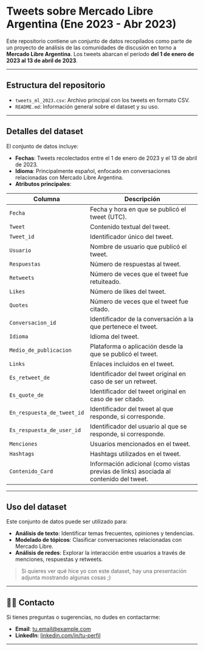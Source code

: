 # Tweets sobre Mercado Libre Argentina (Ene 2023 - Abr 2023)  

Este repositorio contiene un conjunto de datos recopilados como parte de un proyecto de análisis de las comunidades de discusión en torno a **Mercado Libre Argentina**. Los tweets abarcan el período **del 1 de enero de 2023 al 13 de abril de 2023**.  

---

## **Estructura del repositorio**  
- `tweets_ml_2023.csv`: Archivo principal con los tweets en formato CSV.  
- `README.md`: Información general sobre el dataset y su uso.  

---

## **Detalles del dataset**  
El conjunto de datos incluye:  
- **Fechas**: Tweets recolectados entre el 1 de enero de 2023 y el 13 de abril de 2023.  
- **Idioma**: Principalmente español, enfocado en conversaciones relacionadas con Mercado Libre Argentina.  
- **Atributos principales**:  

| **Columna**              | **Descripción**                                                                                  |  
|---------------------------|--------------------------------------------------------------------------------------------------|  
| `Fecha`                  | Fecha y hora en que se publicó el tweet (UTC).                                                  |  
| `Tweet`                  | Contenido textual del tweet.                                                                    |  
| `Tweet_id`               | Identificador único del tweet.                                                                  |  
| `Usuario`                | Nombre de usuario que publicó el tweet.                                                         |  
| `Respuestas`             | Número de respuestas al tweet.                                                                  |  
| `Retweets`               | Número de veces que el tweet fue retuiteado.                                                    |  
| `Likes`                  | Número de likes del tweet.                                                                      |  
| `Quotes`                 | Número de veces que el tweet fue citado.                                                        |  
| `Conversacion_id`        | Identificador de la conversación a la que pertenece el tweet.                                    |  
| `Idioma`                 | Idioma del tweet.                                                                               |  
| `Medio_de_publicacion`   | Plataforma o aplicación desde la que se publicó el tweet.                                        |  
| `Links`                  | Enlaces incluidos en el tweet.                                                                  |  
| `Es_retweet_de`          | Identificador del tweet original en caso de ser un retweet.                                      |  
| `Es_quote_de`            | Identificador del tweet original en caso de ser citado.                                          |  
| `En_respuesta_de_tweet_id` | Identificador del tweet al que responde, si corresponde.                                        |  
| `Es_respuesta_de_user_id` | Identificador del usuario al que se responde, si corresponde.                                    |  
| `Menciones`              | Usuarios mencionados en el tweet.                                                               |  
| `Hashtags`               | Hashtags utilizados en el tweet.                                                                |  
| `Contenido_Card`         | Información adicional (como vistas previas de links) asociada al contenido del tweet.            |  

---

## **Uso del dataset**  
Este conjunto de datos puede ser utilizado para:  
- **Análisis de texto**: Identificar temas frecuentes, opiniones y tendencias.  
- **Modelado de tópicos**: Clasificar conversaciones relacionadas con Mercado Libre.  
- **Análisis de redes**: Explorar la interacción entre usuarios a través de menciones, respuestas y retweets.  

> Si quieres ver qué hice yo con este dataset, hay una presentación adjunta mostrando algunas cosas ;)

---

## 🧑‍💻 **Contacto**  
Si tienes preguntas o sugerencias, no dudes en contactarme:  
- **Email**: [tu.email@example.com](mailto:neirotti.contacto@gmail.com)  
- **LinkedIn**: [linkedin.com/in/tu-perfil](https://linkedin.com/in/pablo-neirotti)  

---  
